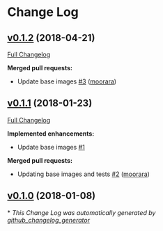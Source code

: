 # Change Log

## [v0.1.2](https://github.com/moorara/cloud-images/tree/v0.1.2) (2018-04-21)
[Full Changelog](https://github.com/moorara/cloud-images/compare/v0.1.1...v0.1.2)

**Merged pull requests:**

- Update base images [\#3](https://github.com/moorara/cloud-images/pull/3) ([moorara](https://github.com/moorara))

## [v0.1.1](https://github.com/moorara/cloud-images/tree/v0.1.1) (2018-01-23)
[Full Changelog](https://github.com/moorara/cloud-images/compare/v0.1.0...v0.1.1)

**Implemented enhancements:**

- Update base images [\#1](https://github.com/moorara/cloud-images/issues/1)

**Merged pull requests:**

- Updating base images and tests [\#2](https://github.com/moorara/cloud-images/pull/2) ([moorara](https://github.com/moorara))

## [v0.1.0](https://github.com/moorara/cloud-images/tree/v0.1.0) (2018-01-08)


\* *This Change Log was automatically generated by [github_changelog_generator](https://github.com/skywinder/Github-Changelog-Generator)*